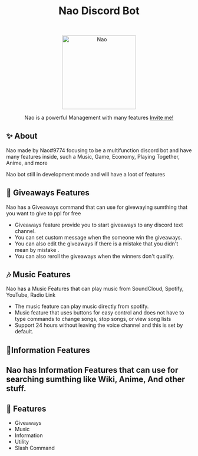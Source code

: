 <h1 align="center">Nao Discord Bot</h1>
<br />
<p align="center">
        <img src="https://cdn.discordapp.com/attachments/891235330735366164/915821804168290304/Nao_Tomori_Chistmas.png" alt="Nao" width="200" height="200">
    </a>
    <p align="center">
        Nao is a powerful Management with many features
        <a href="https://discord.com/api/oauth2/authorize?client_id=904209927415930950&permissions=515869309047&scope=applications.commands%20bot">Invite me!</a>
    </p>
</p>


## ✨ About
Nao made by Nao#9774 focusing to be a multifunction discord bot and have many features inside, such a Music, Game, Economy, Playing Together, Anime, and more

Nao bot still in development mode and will have a loot of features

## 🎉 Giveaways Features
Nao has a Giveaways command that can use for givewaying sumthing that you want to give to ppl for free
 - Giveaways feature provide you to start giveaways to any discord text channel.
 - You can set custom message when the someone win the giveaways.
 - You can also edit the giveaways if there is a mistake that you didn't mean by mistake .
 - You can also reroll the giveaways when the winners don't qualify.

 ## 🎶 Music Features
 Nao has a Music Features that can play music from SoundCloud, Spotify, YouTube, Radio Link
- The music feature can play music directly from spotify.
- Music feature that uses buttons for easy control and does not have to type commands to change songs, stop songs, or view song lists 
- Support 24 hours without leaving the voice channel and this is set by default.

## 📃Information Features
Nao has Information Features that can use for searching sumthing like Wiki, Anime, And other stuff.
- 


## 📜 Features
- Giveaways
- Music
- Information
- Utility
- Slash Command